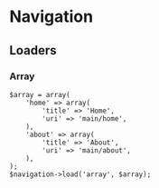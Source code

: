 # Navigation

## Loaders

### Array

	$array = array(
		'home' => array(
			'title' => 'Home',
			'uri' => 'main/home',
		),
		'about' => array(
			'title' => 'About',
			'uri' => 'main/about',
		),
	);
	$navigation->load('array', $array);